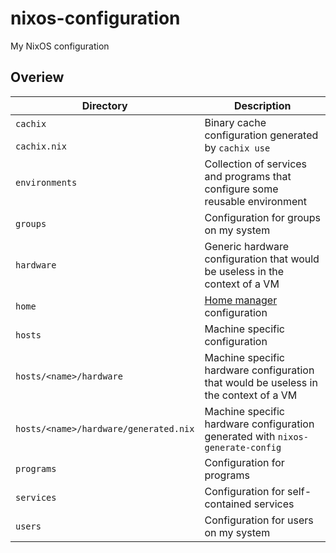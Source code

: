 # nixos-configuration

My NixOS configuration

## Overiew

| Directory                             | Description                                                                           |
|---------------------------------------|---------------------------------------------------------------------------------------|
| `cachix`<br><br>`cachix.nix`          | Binary cache configuration generated by `cachix use`                                  |
| `environments`                        | Collection of services and programs that configure some reusable environment          |
| `groups`                              | Configuration for groups on my system                                                 |
| `hardware`                            | Generic hardware configuration that would be useless in the context of a VM           |
| `home`                                | [Home manager](https://github.com/nix-community/home-manager) configuration           |
| `hosts`                               | Machine specific configuration                                                        |
| `hosts/<name>/hardware`               | Machine specific hardware configuration that would be useless in the context of a VM  |
| `hosts/<name>/hardware/generated.nix` | Machine specific hardware configuration generated with `nixos-generate-config`        |
| `programs`                            | Configuration for programs                                                            |
| `services`                            | Configuration for self-contained services                                             |
| `users`                               | Configuration for users on my system                                                  |

